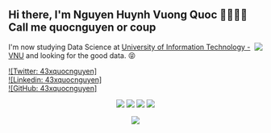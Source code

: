 ## Hi there, I'm Nguyen Huynh Vuong Quoc 👋🏼💪🏼 Call me quocnguyen or coup
<img align='right' src="https://i.imgur.com/m5Ie4P7.gif">

I'm now studying Data Science at <a href="https://en.uit.edu.vn/" target="_blank">University of Information Technology - VNU</a> and looking for the good data. 😝

[![Twitter: 43xquocnguyen]](https://twitter.com/43xquocnguyen) <br>
[![Linkedin: 43xquocnguyen]](https://www.linkedin.com/in/43xquocnguyen/) <br>
[![GitHub: 43xquocnguyen]](https://github.com/43xquocnguyen) <br>

<p align="center">
<a href= "https://www.facebook.com/43xquocnguyen" target="_blank"><img src="https://img.icons8.com/windows/32/000000/facebook.png"/></a>
<a href= "https://www.linkedin.com/in/43xquocnguyen/" target="_blank"><img src="https://img.icons8.com/material-outlined/30/000000/linkedin.png"/></a>
<a href= "https://www.youtube.com/channel/UCIqWO9LadIMAj64ScRjvUkw" target="_blank"><img src="https://img.icons8.com/material-outlined/30/000000/youtube.png"/></a>
<a href= "https://twitter.com/43xquocnguyen" target="_blank"><img src="https://img.icons8.com/material-outlined/30/000000/twitter.png"/></a>
</p>
<p align="center">
    <a href="https://github.com/muskanrani/github-readme-stats">
      <img align="center" src="https://github-readme-stats.vercel.app/api/top-langs/?username=43xquocnguyen" />
    </a>
</p>